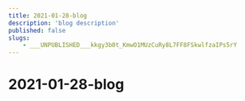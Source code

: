 ```yaml
---
title: 2021-01-28-blog
description: 'blog description'
published: false
slugs:
    - ___UNPUBLISHED___kkgy3b0t_KmwO1MUzCuRy8L7FF8FSkwlfzaIPs5rY
---
```


# 2021-01-28-blog
